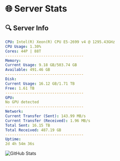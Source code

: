 # 🌐 Server Stats
## 🔍 Server Info
```yaml
CPU: Intel(R) Xeon(R) CPU E5-2699 v4 @ 1295.43GHz
CPU Usage: 1.30%
Cores: 44P | 88T
-----------------------------------
Memory:
Current Usage: 9.18 GB/503.74 GB
Available: 491.46 GB
-----------------------------------
Disk:
Current Usage: 16.12 GB/1.71 TB
Free: 1.61 TB
-----------------------------------
GPU:
No GPU detected
-----------------------------------
Network:
Current Transfer (Sent): 143.99 MB/s
Current Transfer (Received): 1.96 MB/s
Total Sent: 16.15 TB
Total Received: 487.19 GB
-----------------------------------
Uptime:
2d 4h 54m 36s
```
![GitHub Stats](https://img.shields.io/badge/Updated-2025-02-10_03:37:54-blue)